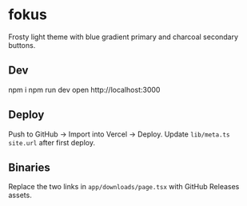 # fokus

Frosty light theme with blue gradient primary and charcoal secondary buttons.

## Dev
npm i
npm run dev
open http://localhost:3000

## Deploy
Push to GitHub → Import into Vercel → Deploy.
Update `lib/meta.ts` `site.url` after first deploy.

## Binaries
Replace the two links in `app/downloads/page.tsx` with GitHub Releases assets.
